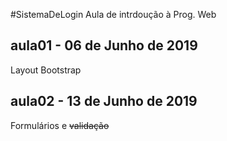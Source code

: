#SistemaDeLogin
Aula de intrdoução à Prog. Web

## aula01 - 06 de Junho de 2019
Layout Bootstrap

## aula02 - 13 de Junho de 2019
Formulários e ~~validação~~
